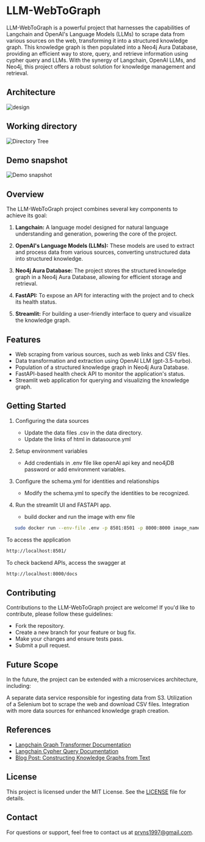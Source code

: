 # LLM-WebToGraph

LLM-WebToGraph is a powerful project that harnesses the capabilities of Langchain and OpenAI's Language Models (LLMs) to scrape data from various sources on the web, transforming it into a structured knowledge graph. This knowledge graph is then populated into a Neo4j Aura Database, providing an efficient way to store, query, and retrieve information using cypher query and LLMs. With the synergy of Langchain, OpenAI LLMs, and Neo4j, this project offers a robust solution for knowledge management and retrieval.

## Architecture
![design](https://github.com/prvnsingh/LLM-WebToGraph/blob/main/design.jpeg?raw=true)

## Working directory
![Directory Tree](https://github.com/prvnsingh/LLM-WebToGraph/blob/main/dirTree.jpg?raw=true)

## Demo snapshot
![Demo snapshot](https://github.com/prvnsingh/LLM-WebToGraph/blob/main/working.jpg?raw=true)

## Overview

The LLM-WebToGraph project combines several key components to achieve its goal:

1. **Langchain:** A language model designed for natural language understanding and generation, powering the core of the project.

2. **OpenAI's Language Models (LLMs):** These models are used to extract and process data from various sources, converting unstructured data into structured knowledge.

3. **Neo4j Aura Database:** The project stores the structured knowledge graph in a Neo4j Aura Database, allowing for efficient storage and retrieval.

4. **FastAPI:** To expose an API for interacting with the project and to check its health status.

5. **Streamlit:** For building a user-friendly interface to query and visualize the knowledge graph.

## Features

- Web scraping from various sources, such as web links and CSV files.
- Data transformation and extraction using OpenAI LLM (gpt-3.5-turbo).
- Population of a structured knowledge graph in Neo4j Aura Database.
- FastAPI-based health check API to monitor the application's status.
- Streamlit web application for querying and visualizing the knowledge graph.

## Getting Started
1. Configuring the data sources
   - Update the data files .csv in the data directory.
   - Update the links of html in datasource.yml
2. Setup environment variables
   - Add credentials in .env file like openAI api key and neo4jDB password or add environment variables.

3. Configure the schema.yml for identities and relationships
   - Modify the schema.yml to specify the identities to be recognized.
4. Run the streamlit UI and FASTAPI app.
   - build docker and run the image with env file
~~~sh
   sudo docker run --env-file .env -p 8501:8501 -p 8000:8000 image_name 
~~~
To access the application
~~~html
http://localhost:8501/
~~~

To check backend APIs, access the swagger at
```html
http://localhost:8000/docs
```
 

## Contributing

Contributions to the LLM-WebToGraph project are welcome! If you'd like to contribute, please follow these guidelines:

- Fork the repository.
- Create a new branch for your feature or bug fix.
- Make your changes and ensure tests pass.
- Submit a pull request.

## Future Scope
In the future, the project can be extended with a microservices architecture, including:

A separate data service responsible for ingesting data from S3.
Utilization of a Selenium bot to scrape the web and download CSV files.
Integration with more data sources for enhanced knowledge graph creation.

## References
- [Langchain Graph Transformer Documentation](https://python.langchain.com/docs/use_cases/graph/diffbot_graphtransformer)
- [Langchain Cypher Query Documentation](https://python.langchain.com/docs/use_cases/graph/graph_cypher_qa)
- [Blog Post: Constructing Knowledge Graphs from Text](https://blog.langchain.dev/constructing-knowledge-graphs-from-text-using-openai-functions/)

## License

This project is licensed under the MIT License. See the [LICENSE](LICENSE) file for details.

## Contact

For questions or support, feel free to contact us at [prvns1997@gmail.com](mailto:prvns1997@email.com).

